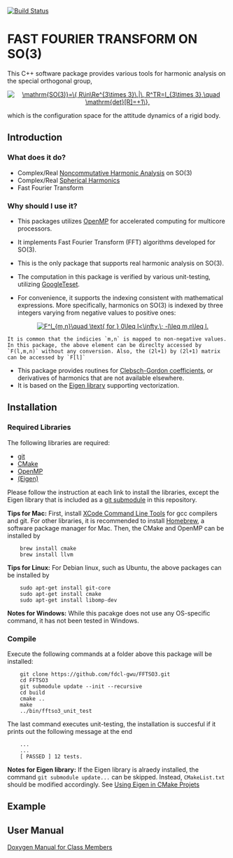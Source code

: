 [![Build Status](https://travis-ci.org/fdcl-gwu/FFTSO3.svg?branch=master)](https://travis-ci.org/fdcl-gwu/FFTSO3)

# FAST FOURIER TRANSFORM ON SO(3)

This C++ software package provides various tools for harmonic analysis on the special orthogonal group, 

<center>
<a href="https://www.codecogs.com/eqnedit.php?latex=\mathrm{SO(3)}=\{&space;R\in\Re^{3\times&space;3}\,|\,&space;R^TR=I_{3\times&space;3},\quad&space;\mathrm{det}[R]=&plus;1\}," target="_blank"><img src="https://latex.codecogs.com/gif.latex?\mathrm{SO(3)}=\{&space;R\in\Re^{3\times&space;3}\,|\,&space;R^TR=I_{3\times&space;3},\quad&space;\mathrm{det}[R]=&plus;1\}," title="\mathrm{SO(3)}=\{ R\in\Re^{3\times 3}\,|\, R^TR=I_{3\times 3},\quad \mathrm{det}[R]=+1\}," /></a>
</center>

which is the configuration space for the attitude dynamics of a rigid body.


## Introduction 

### What does it do?

* Complex/Real [Noncommutative Harmonic Analysis](https://en.wikipedia.org/wiki/Noncommutative_harmonic_analysis) on SO(3)
* Complex/Real [Spherical Harmonics](https://en.wikipedia.org/wiki/Spherical_harmonics)
* Fast Fourier Transform


### Why should I use it?

* This packages utilizes [OpenMP](https://www.openmp.org) for accelerated computing for multicore processors.
* It implements Fast Fourier Transform (FFT) algorithms developed for SO(3).
* This is the only package that supports real harmonic analysis on SO(3).
* The computation in this package is verified by various unit-testing, utilizing [GoogleTeset](https://github.com/google/googletest).
* For convenience, it supports the indexing consistent with mathematical expressions. More specifically, harmonics on SO(3) is indexed by three integers varying from negative values to positive ones:

	<center><a href="https://www.codecogs.com/eqnedit.php?latex=F^l_{m,n}\quad&space;\text{&space;for&space;}&space;0\leq&space;l<\infty,\;&space;-l\leq&space;m,n\leq&space;l." target="_blank"><img src="https://latex.codecogs.com/gif.latex?F^l_{m,n}\quad&space;\text{&space;for&space;}&space;0\leq&space;l<\infty,\;&space;-l\leq&space;m,n\leq&space;l." title="F^l_{m,n}\quad \text{ for } 0\leq l<\infty,\; -l\leq m,n\leq l." /></a>
</center>

	It is common that the indicies `m,n` is mapped to non-negative values. 
	In this package, the above element can be direclty accessed by `F(l,m,n)` without any conversion. Also, the (2l+1) by (2l+1) matrix can be accessed by `F[l]`

* This package provides routines for [Clebsch-Gordon coefficients](https://en.wikipedia.org/wiki/Clebsch–Gordan_coefficients), or derivatives of harmonics that are not available elsewhere.
* It is based on the [Eigen library](http://eigen.tuxfamily.org/) supporting vectorization.

## Installation

### Required Libraries
The following libraries are required:

* [git](https://git-scm.com)
* [CMake](https://cmake.org)
* [OpenMP](https://www.openmp.org) 
* [(Eigen)](http://eigen.tuxfamily.org/)

Please follow the instruction at each link to install the libraries, except the Eigen library that is included as a [git submodule](https://git-scm.com/book/en/v2/Git-Tools-Submodules) in this repository.

**Tips for Mac:**  First, install [XCode Command Line Tools](http://railsapps.github.io/xcode-command-line-tools.html) for gcc compilers and git. For other libraries, it is recommended to install [Homebrew](https://brew.sh), a software package manager for Mac. Then, the CMake and OpenMP can be installed by

```
	brew install cmake
	brew install llvm	
```
	
**Tips for Linux:** For Debian linux, such as Ubuntu, the above packages can be installed by
 
```
	sudo apt-get install git-core 
	sudo apt-get install cmake
	sudo apt-get install libomp-dev
```

**Notes for Windows:** While this pacakge does not use any OS-specific command, it has not been tested in Windows. 

### Compile 

Execute the following commands at a folder above this package will be installed:

```
	git clone https://github.com/fdcl-gwu/FFTSO3.git
	cd FFTSO3
	git submodule update --init --recursive
	cd build
	cmake ..
	make
	../bin/fftso3_unit_test
```

The last command executes unit-testing, the installation is succesful if it prints out the following message at the end

```
	...
	...
	[ PASSED ] 12 tests.
```

**Notes for Eigen library:** If the Eigen library is alraedy installed, the command `git submodule update...` can be skipped. Instead, `CMakeList.txt` should be modified accordingly. See [Using Eigen in CMake Projets](https://eigen.tuxfamily.org/dox/TopicCMakeGuide.html)

## Example

## User Manual

[Doxygen Manual for Class Members](https://fdcl-gwu.github.io/FFTSO3/doc/html/index.html)

